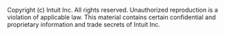 Copyright (c) Intuit Inc. All rights reserved. Unauthorized reproduction is a
violation of applicable law. This material contains certain confidential and
proprietary information and trade secrets of Intuit Inc.
